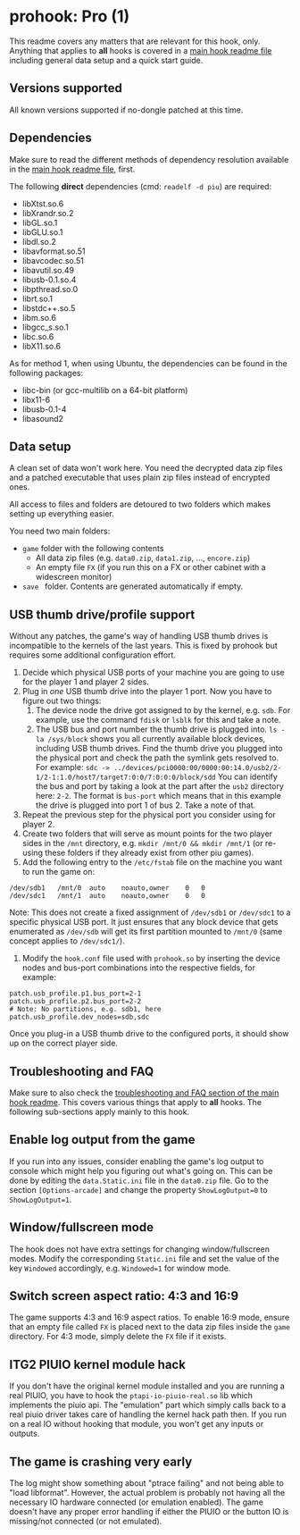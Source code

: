 # prohook: Pro (1)
This readme covers any matters that are relevant for this hook, only. Anything that applies to **all** hooks is covered
in a [main hook readme file](../hook.md) including general data setup and a quick start guide.

## Versions supported
All known versions supported if no-dongle patched at this time.

## Dependencies
Make sure to read the different methods of dependency resolution available in the [main hook readme file](../hook.md),
first.

The following **direct** dependencies (cmd: `readelf -d piu`) are required:
* libXtst.so.6
* libXrandr.so.2
* libGL.so.1
* libGLU.so.1
* libdl.so.2
* libavformat.so.51
* libavcodec.so.51
* libavutil.so.49
* libusb-0.1.so.4
* libpthread.so.0
* librt.so.1
* libstdc++.so.5
* libm.so.6
* libgcc_s.so.1
* libc.so.6
* libX11.so.6

As for method 1, when using Ubuntu, the dependencies can be found in the following packages:
* libc-bin (or gcc-multilib on a 64-bit platform)
* libx11-6
* libusb-0.1-4
* libasound2

## Data setup
A clean set of data won't work here. You need the decrypted data zip files and a patched executable that uses plain zip
files instead of encrypted ones.

All access to files and folders are detoured to two folders which makes setting up everything easier.

You need two main folders:
* `game` folder with the following contents
    * All data zip files (e.g. `data0.zip`, `data1.zip`, ..., `encore.zip`)
    * An empty file `FX` (if you run this on a FX or other cabinet with a widescreen monitor)
* `save ` folder. Contents are generated automatically if empty.

## USB thumb drive/profile support
Without any patches, the game's way of handling USB thumb drives is incompatible to the kernels of the last years.
This is fixed by prohook but requires some additional configuration effort.

1. Decide which physical USB ports of your machine you are going to use for the player 1 and player 2 sides. 
1. Plug in *one* USB thumb drive into the player 1 port. Now you have to figure out two things:
    1. The device node the drive got assigned to by the kernel, e.g. `sdb`. For example, use the command `fdisk` or
    `lsblk` for this and take a note.
    1. The USB bus and port number the thumb drive is plugged into. `ls -la /sys/block` shows you all currently
    available block devices, including USB thumb drives. Find the thumb drive you plugged into the physical port and
    check the path the symlink gets resolved to. For example: 
    `sdc -> ../devices/pci0000:00/0000:00:14.0/usb2/2-1/2-1:1.0/host7/target7:0:0/7:0:0:0/block/sdd`
    You can identify the bus and port by taking a look at the part after the `usb2` directory here: `2-2`. The format
    is `bus-port` which means that in this example the drive is plugged into port 1 of bus 2. Take a note of that.
1. Repeat the previous step for the physical port you consider using for player 2.
1. Create two folders that will serve as mount points for the two player sides in the `/mnt` directory, e.g. 
`mkdir /mnt/0 && mkdir /mnt/1` (or re-using these folders if they already exist from other piu games).
1. Add the following entry to the `/etc/fstab` file on the machine you want to run the game on:
```text
/dev/sdb1	/mnt/0	auto	noauto,owner	0	0
/dev/sdc1	/mnt/1	auto	noauto,owner	0	0
```
Note: This does not create a fixed assignment of `/dev/sdb1` or `/dev/sdc1` to a specific physical USB port. It just
ensures that any block device that gets enumerated as `/dev/sdb` will get its first partition mounted to `/mnt/0`
(same concept applies to `/dev/sdc1/`).
1. Modify the `hook.conf` file used with `prohook.so` by inserting the device nodes and bus-port combinations into the
respective fields, for example:
```text
patch.usb_profile.p1.bus_port=2-1
patch.usb_profile.p2.bus_port=2-2
# Note: No partitions, e.g. sdb1, here
patch.usb_profile.dev_nodes=sdb,sdc
```

Once you plug-in a USB thumb drive to the configured ports, it should show up on the correct player side.

## Troubleshooting and FAQ
Make sure to also check the
[troubleshooting and FAQ section of the main hook readme](../hook.md#troubleshooting-and-faq). This covers various
things that apply to **all** hooks. The following sub-sections apply mainly to this hook.

## Enable log output from the game
If you run into any issues, consider enabling the game's log output to console which might help you figuring out
what's going on. This can be done by editing the `data.Static.ini` file in the `data0.zip` file. Go to the section
`[Options-arcade]` and change the property `ShowLogOutput=0` to `ShowLogOutput=1`.

## Window/fullscreen mode
The hook does not have extra settings for changing window/fullscreen modes. Modify the corresponding `Static.ini` file
and set the value of the key `Windowed` accordingly, e.g. `Windowed=1` for window mode.

## Switch screen aspect ratio: 4:3 and 16:9
The game supports 4:3 and 16:9 aspect ratios. To enable 16:9 mode, ensure that an empty file called `FX` is placed
next to the data zip files inside the `game` directory. For 4:3 mode, simply delete the `FX` file if it exists.

## ITG2 PIUIO kernel module hack
If you don't have the original kernel module installed and you are running a real PIUIO, you have to hook the
`ptapi-io-piuio-real.so` lib which implements the piuio api. The "emulation" part which simply calls back to a real
piuio driver takes care of handling the kernel hack path then. If you run on a real IO without hooking that module,
you won't get any inputs or outputs.

## The game is crashing very early
The log might show something about "ptrace failing" and not being able to "load libformat". However, the actual problem
is probably not having all the necessary IO hardware connected (or emulation enabled). The game doesn't have any proper
error handling if either the PIUIO or the button IO is missing/not connected (or not emulated).